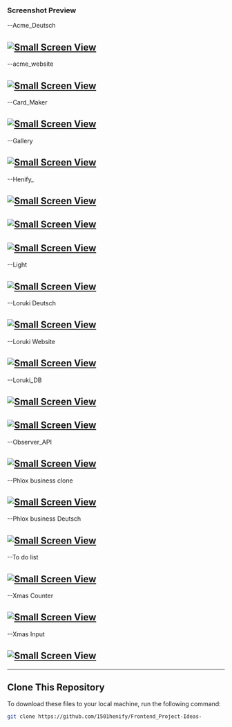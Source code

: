 ### Screenshot Preview

--Acme_Deutsch

## [![Small Screen View](https://github.com/1501henify/CSS_Intro/blob/46ec42b74c44e0c14b8c61f2efe7198adb8d3088/IMAGE/acme_Deutsch.jpg)](https://github.com/1501henify/CSS_Intro)

--acme_website

## [![Small Screen View](https://github.com/1501henify/Frontend_Project-Ideas-/blob/main/acme_website%2FIMAGE%2Facme_Website.jpg)](https://github.com/1501henify/Frontend_Project-Ideas-)

--Card_Maker

## [![Small Screen View](https://github.com/1501henify/Frontend_Project-Ideas-/blob/main/Card%20maker/card_maker.jpg)](https://github.com/1501henify/Frontend_Project-Ideas-)

--Gallery

## [![Small Screen View](https://github.com/1501henify/Frontend_Project-Ideas-/blob/main/Gallery/Gallery.jpg)](https://github.com/1501henify/Frontend_Project-Ideas-)

--Henify\_

## [![Small Screen View](https://github.com/1501henify/Henify_/blob/main/assets/img/Heinfy.png)](https://github.com/1501henify/Henify_)

## [![Small Screen View](<https://github.com/1501henify/Henify_/blob/main/assets/img/Henify(de).png>)](https://github.com/1501henify/Henify_)

## [![Small Screen View](https://github.com/1501henify/Henify_/blob/main/assets/img/Henify_%20de.png)](https://github.com/1501henify/Henify_)

--Light

## [![Small Screen View](https://github.com/1501henify/Snow-animation/blob/60df05f496aa76c6fa038495b1e0bea86e670203/festive_lights.jpg)](https://github.com/1501henify/Snow-animation)

--Loruki Deutsch

## [![Small Screen View](https://github.com/1501henify/Loruki-in-Deutsch/blob/62a9b4ce6f71b1cf588d3f77e87c3743097541b5/IMAGE/loruki_deutsch.jpg)](https://github.com/1501henify/Loruki-in-Deutsch)

--Loruki Website

## [![Small Screen View](https://github.com/1501henify/Learning-With-Traversy-Media/blob/e9b72545a7ab07a6e1c53c2aecea9dd565488634/IMAGE/loruki_english.jpg)](https://github.com/1501henify/Learning-With-Traversy-Media)

--Loruki_DB

## [![Small Screen View](https://github.com/1501henify/PHP_Project-Idea/blob/myBranch/users/image/create_plan.php.png)](https://github.com/1501henify/PHP_Project-Idea)

## [![Small Screen View](https://github.com/1501henify/PHP_Project-Idea/blob/myBranch/users/image/user.php.png)](https://github.com/1501henify/PHP_Project-Idea)

--Observer_API

## [![Small Screen View](https://github.com/1501henify/henify-Observer-API/blob/038091f600d415609c6aa5a9b59154a57e4219d6/IMAGE/conter_observer.jpg)](https://github.com/1501henify/henify-Observer-API)

--Phlox business clone

## [![Small Screen View](https://github.com/1501henify/frontend-project-idea/blob/408a9131a4467479fa0d7e3050f5e8c578ffb841/assets/IMAGE/phlox_Business.jpg)](https://github.com/1501henify/frontend-project-idea)

--Phlox business Deutsch

## [![Small Screen View](https://github.com/1501henify/Frontend_Project-Ideas-/blob/main/Phlox_Business%20Deutsch/Assets/IMAGE/phlox_business_Duetsch.jpg)](https://github.com/1501henify/Frontend_Project-Ideas-)

--To do list

## [![Small Screen View](https://github.com/1501henify/Frontend_Project-Ideas-/blob/main/TO_DO%20List/todo_List.jpg)](https://github.com/1501henify/Frontend_Project-Ideas-)

--Xmas Counter

## [![Small Screen View](https://github.com/1501henify/Xmas-Counter/blob/main/screenshot.png)](https://github.com/1501henify/Xmas-Counter)

--Xmas Input

## [![Small Screen View](https://github.com/1501henify/Xmas-quiz/blob/601ba33b0ce8dd27ddfe2792c407045a9a680758/festive_question.jpg)](https://github.com/1501henify/Xmas-quiz)

---

## Clone This Repository

To download these files to your local machine, run the following command:

```bash
git clone https://github.com/1501henify/Frontend_Project-Ideas-
```
